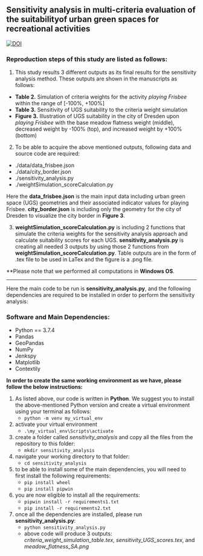 ## Sensitivity analysis in multi-criteria evaluation of the suitabilityof urban green spaces for recreational activities


[![DOI](https://zenodo.org/badge/355944806.svg)](https://zenodo.org/badge/latestdoi/355944806)


### Reproduction steps of this study are listed as follows:

1. This study results 3 different outputs as its final results for the sensitivity analysis method. These outputs are shown in the manuscripts as follows:
- **Table 2.** Simulation of criteria weights for the activity *playing Frisbee* within the range of [-100%, +100%]
- **Table 3.** Sensitivity of UGS suitability to the criteria weight simulation
- **Figure 3.** Illustration of UGS suitability in the city of Dresden upon *playing Frisbee* with the base meadow flatness weight (middle), decreased weight by -100% (top), and increased weight by +100% (bottom)

2. To be able to acquire the above mentioned outputs, following data and source code are required:
- ./data/data_frisbee.json 
- ./data/city_border.json
- ./sensitivity_analysis.py
- ./weightSimulation_scoreCalculation.py

Here the **data_frisbee.json** is the main input data including urban green space (UGS) geometries and their associated indicator values for playing Frisbee.    **city_border.json** is including only the geometry for the city of Dresden to visualize the city border in **Figure 3**. 

3. **weightSimulation_scoreCalculation.py** is including 2 functions that simulate the criteria weights for the sensitivity analysis approach and calculate suitability scores for each UGS. **sensitivity_analysis.py** is creating all needed 3 outputs by using those 2 functions from **weightSimulation_scoreCalculation.py**. Table outputs are in the form of .tex file to be used in LaTex and the figure is a .png file.
    
**Please note that we performed all computations in **Windows OS**.

---

Here the main code to be run is **sensitivity_analysis.py**, and the following dependencies are required to be installed in order to perform the sensitivity analysis:

### Software and Main Dependencies:
- Python == 3.7.4
- Pandas
- GeoPandas
- NumPy
- Jenkspy
- Matplotlib
- Contextily
    
**In order to create the same working environment as we have, please follow the below instructions:**

1. As listed above, our code is written in **Python**. We suggest you to install the above-mentioned Python version and create a virtual environment using your                 terminal as follows: <br>
    * `python -m venv my_virtual_env`
2. activate your virtual environment
    * `.\my_virtual_env\Scripts\activate`
3. create a folder called *sensitivity_analysis* and copy all the files from the repository to this folder:
    * `mkdir sensitivity_analysis`
4. navigate your working directory to that folder:
    * `cd sensitivity_analysis`
5. to be able to install some of the main dependencies, you will need to first install the following requirements:
    * `pip install wheel`
    * `pip install pipwin`
6. you are now eligible to install all the requirements:
    * `pipwin install -r requirements1.txt`
    * `pip install -r requirements2.txt`
7. once all the dependencies are installed, please run **sensitivity_analysis.py**:
    * `python sensitivity_analysis.py`
    * above code will produce 3 outputs: *criteria_weight_simulation_table.tex*, *sensitivity_UGS_scores.tex*, and *meadow_flatness_SA.png* 
